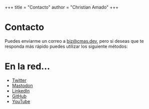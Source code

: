 +++
title = "Contacto"
author = "Christian Amado"
+++

# Contacto
Puedes enviarme un correo a biz@cmas.dev, pero si deseas que te responda más rápido puedes utilizar los siguiente métodos:


# En la red...
- [Twitter](https://twitter.com/christianamado/)
- [Mastodon](mastodon.social/@cmasdev)
- [LinkedIn](https://www.linkedin.com/in/christianamado/)
- [GitHub](https://github.com/cmasdev/)
- [YouTube](https://www.youtube.com/@cmasdev)
  